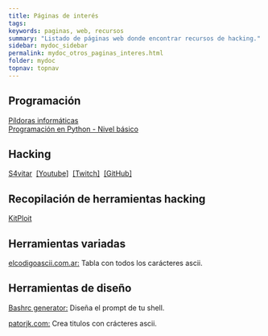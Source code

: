 ```yaml
---
title: Páginas de interés
tags: 
keywords: paginas, web, recursos
summary: "Listado de páginas web donde encontrar recursos de hacking."
sidebar: mydoc_sidebar
permalink: mydoc_otros_paginas_interes.html
folder: mydoc
topnav: topnav
---
```


## Programación

<a href="https://www.pildorasinformaticas.es/">Píldoras informáticas</a><br/>
<a href="https://entrenamiento-python-basico.readthedocs.io/es/latest/index.html">Programación en Python - Nivel básico</a><br/>



## Hacking

<a href="https://twitter.com/S4vitar">S4vitar</a>&nbsp;&nbsp;<a href="https://www.youtube.com/c/s4vitar">[Youtube]</a>&nbsp;&nbsp;<a href="https://www.twitch.tv/s4vitaar">[Twitch]</a>&nbsp;&nbsp;<a href="https://github.com/s4vitar">[GitHub]</a><br/>

## Recopilación de herramientas hacking

<a href="https://www.kitploit.com">KitPloit</a>

## Herramientas variadas

<a href="https://elcodigoascii.com.ar/codigos-ascii-extendidos/doble-linea-vertical-empalme-derecha-recuadro-grafico-codigo-ascii-204.html">elcodigoascii.com.ar:</a> Tabla con todos los carácteres ascii.

## Herramientas de diseño

<a href="https://bashrcgenerator.com/">Bashrc generator:</a> Diseña el prompt de tu shell.

<a href="https://patorjk.com/software/taag/#p=display&f=Ogre&t=Verabelik.github.io">patorjk.com:</a> Crea titulos con crácteres ascii.
